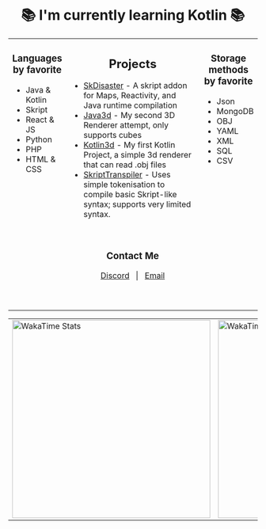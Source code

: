 <h1 align="center">📚 I'm currently learning Kotlin 📚</h1>

<table width="100%" align="center">
<tr>
	<td width="20%" valign="top">
		<h3 align="center">Languages by favorite</h3>
		<ul>
			<li>Java & Kotlin</li>
			<li>Skript</li>
			<li>React & JS</li>
			<li>Python</li>
			<li>PHP</li>
			<li>HTML & CSS</li>
		</ul>
		<!-- I could not found a better way to center in 3 colums -->
		&nbsp; &nbsp; &nbsp; &nbsp; &nbsp; &nbsp; &nbsp; &nbsp; &nbsp; &nbsp; &nbsp; &nbsp; &nbsp; &nbsp; &nbsp; &nbsp; &nbsp; &nbsp; &nbsp; &nbsp; &nbsp; &nbsp; &nbsp; &nbsp; &nbsp; &nbsp; &nbsp; &nbsp; &nbsp; &nbsp; &nbsp; &nbsp; &nbsp; &nbsp; &nbsp; &nbsp; &nbsp; &nbsp; &nbsp; &nbsp; 
	</td>
	<td width="60%" valign="top">
		<h2 align="center">Projects</h3>
		<ul>
			<li><a href="https://github.com/DjDisaster/SkDisaster">SkDisaster</a> - A skript addon for Maps, Reactivity, and Java runtime compilation</li>
			<li><a href="https://github.com/DjDisaster/Java3d">Java3d</a> - My second 3D Renderer attempt, only supports cubes</li>
			<li><a href="https://github.com/DjDisaster/Kotlin3d">Kotlin3d</a> - My first Kotlin Project, a simple 3d renderer that can read .obj files</li>
			<li><a href="https://github.com/DjDisaster/SkriptTranspiler">SkriptTranspiler</a> - Uses simple tokenisation to compile basic Skript-like syntax; supports very limited syntax.</li>
		</ul>  ‎ ‎ ‎ ‎    
		<h3 align="center">Contact Me</h3>
		<p align="center">
			<a href="https://discord.gg/9kV7AuyFte">Discord</a> &nbsp; | &nbsp;
			<a href="mailto:github@kianmail.uk">Email</a>
		</p>
		<!-- I mean if it works it works... -->
		&nbsp; &nbsp; &nbsp; &nbsp; &nbsp; &nbsp; &nbsp; &nbsp; &nbsp; &nbsp; &nbsp; &nbsp; &nbsp; &nbsp; &nbsp; &nbsp; &nbsp; &nbsp; &nbsp; &nbsp; &nbsp; &nbsp; &nbsp; &nbsp; &nbsp; &nbsp; &nbsp; &nbsp; &nbsp; &nbsp; &nbsp; &nbsp; &nbsp; &nbsp; &nbsp; &nbsp; &nbsp; &nbsp; &nbsp; &nbsp; 
		</td>
	<td width="20%" valign="top">
		<h3 align="center">Storage methods by favorite</h3>
		<ul>
			<li>Json</li>
			<li>MongoDB</li>
			<li>OBJ</li>
			<li>YAML</li>
			<li>XML</li>
			<li>SQL</li>
			<li>CSV</li>
		</ul>
		<!-- Yeah... -->
		&nbsp; &nbsp; &nbsp; &nbsp; &nbsp; &nbsp; &nbsp; &nbsp; &nbsp; &nbsp; &nbsp; &nbsp; &nbsp; &nbsp; &nbsp; &nbsp; &nbsp; &nbsp; &nbsp; &nbsp; &nbsp; &nbsp; &nbsp; &nbsp; &nbsp; &nbsp; &nbsp; &nbsp; &nbsp; &nbsp; &nbsp; &nbsp; &nbsp; &nbsp; &nbsp; &nbsp; &nbsp; &nbsp; &nbsp; &nbsp; 
	</td>
</tr>
</table>

<table width="100%" align="center">
	<td width="50%" valign="top">
		<img src="https://wakatime.com/share/@djdisaster/0363995d-c7fe-40ba-b70a-6167386c89df.svg"  height="400" alt="WakaTime Stats">  
	</td>
	<td width="50%" valign="top">
		<img src="https://wakatime.com/share/@djdisaster/5cfbd1fa-8c87-40bd-b393-ecc6bfa0df34.svg" height="400" alt="WakaTime Stats">  
	</td>

</table>
